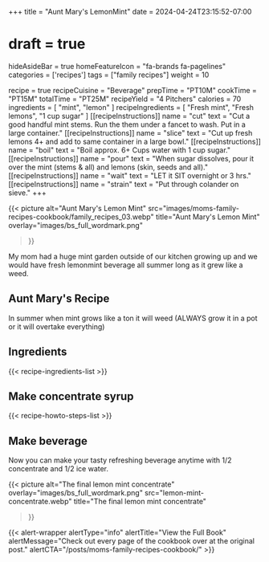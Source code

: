 +++
title = "Aunt Mary's LemonMint"
date = 2024-04-24T23:15:52-07:00
# draft = true
hideAsideBar = true
homeFeatureIcon = "fa-brands fa-pagelines"
categories = ['recipes']
tags = ["family recipes"]
weight = 10

recipe = true
recipeCuisine = "Beverage"
prepTime = "PT10M"
cookTime = "PT15M"
totalTime = "PT25M"
recipeYield = "4 Pitchers"
calories = 70
ingredients = [
  "mint",
  "lemon"
]
recipeIngredients = [
  "Fresh mint",
  "Fresh lemons",
  "1 cup sugar"
]
[[recipeInstructions]]
  name = "cut"
  text = "Cut a good handful mint stems. Run the them under a fancet to wash. Put in a large container."
[[recipeInstructions]]
  name = "slice"
  text = "Cut up fresh lemons 4+ and add to same container in a large bowl."
[[recipeInstructions]]
  name = "boil"
  text = "Boil approx. 6+ Cups water with 1 cup sugar." 
[[recipeInstructions]]
  name = "pour"
  text = "When sugar dissolves, pour it over the mint (stems & all) and lemons (skin, seeds and all)."
[[recipeInstructions]]
  name = "wait"
  text = "LET it SIT overnight or 3 hrs."
[[recipeInstructions]]
  name = "strain"
  text = "Put through colander on sieve." 
+++

{{< picture 
  alt="Aunt Mary's Lemon Mint" 
  src="images/moms-family-recipes-cookbook/family_recipes_03.webp"
  title="Aunt Mary's Lemon Mint" 
  overlay="images/bs_full_wordmark.png" 
>}}

My mom had a huge mint garden outside of our kitchen growing up and we would have fresh lemonmint beverage all summer long as it grew like a weed.

<!--more-->

## Aunt Mary's Recipe

In summer when mint grows like a ton it will weed (ALWAYS grow it in a pot or it will overtake everything)

## Ingredients
{{< recipe-ingredients-list >}}

## Make concentrate syrup
{{< recipe-howto-steps-list >}}

## Make beverage
Now you can make your tasty refreshing beverage anytime with 1/2 concentrate and 1/2 ice water.

{{< picture 
  alt="The final lemon mint concentrate" 
  overlay="images/bs_full_wordmark.png" 
  src="lemon-mint-concentrate.webp" 
  title="The final lemon mint concentrate" 
>}}

{{< alert-wrapper alertType="info" alertTitle="View the Full Book" alertMessage="Check out every page of the cookbook over at the original post." alertCTA="/posts/moms-family-recipes-cookbook/" >}}